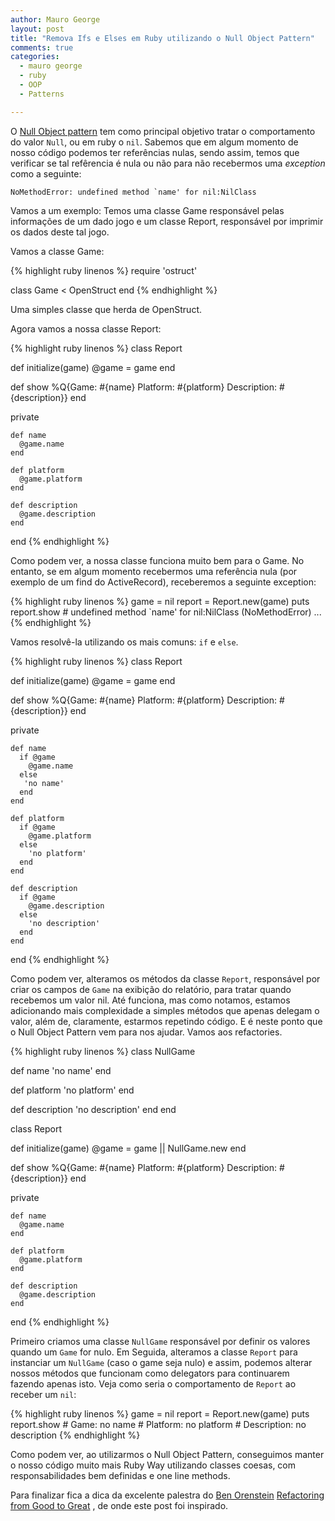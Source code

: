 ```yaml
---
author: Mauro George
layout: post
title: "Remova Ifs e Elses em Ruby utilizando o Null Object Pattern"
comments: true
categories:
  - mauro george
  - ruby
  - OOP
  - Patterns

---
```


O [Null Object pattern](https://en.wikipedia.org/wiki/Null_object) tem como principal objetivo tratar o comportamento do valor `Null`, ou em ruby o `nil`.
Sabemos que em algum momento de nosso código podemos ter referências nulas, sendo assim, temos que verificar se tal refêrencia é nula ou não para não recebermos uma _exception_ como a seguinte:

    NoMethodError: undefined method `name' for nil:NilClass

<!--more-->

Vamos a um exemplo: Temos uma classe Game responsável pelas informações de um dado jogo e um classe Report, responsável por imprimir os dados deste tal jogo.

Vamos a classe Game:

{% highlight ruby linenos %}
require 'ostruct'

class Game < OpenStruct
end
{% endhighlight %}

Uma simples classe que herda de OpenStruct.

Agora vamos a nossa classe Report:

{% highlight ruby linenos %}
class Report

  def initialize(game)
    @game = game
  end

  def show
    %Q{Game: #{name}
    Platform: #{platform}
    Description: #{description}}
  end

  private

    def name
      @game.name
    end

    def platform
      @game.platform
    end

    def description
      @game.description
    end
end
{% endhighlight %}

Como podem ver, a nossa classe funciona muito bem para o Game. No entanto, se em algum momento recebermos uma referência nula (por exemplo de um find do ActiveRecord),  receberemos a seguinte exception:

{% highlight ruby linenos %}
game = nil
report = Report.new(game)
puts report.show # undefined method `name' for nil:NilClass (NoMethodError) ...
{% endhighlight %}

Vamos resolvê-la utilizando os mais comuns: `if` e `else`.

{% highlight ruby linenos %}
class Report

  def initialize(game)
    @game = game
  end

  def show
    %Q{Game: #{name}
    Platform: #{platform}
    Description: #{description}}
  end

  private

    def name
      if @game
        @game.name
      else
       'no name'
      end
    end

    def platform
      if @game
        @game.platform
      else
        'no platform'
      end
    end

    def description
      if @game
        @game.description
      else
        'no description'
      end
    end
end
{% endhighlight %}

Como podem ver, alteramos os métodos da classe `Report`, responsável por criar os campos de `Game` na exibição do relatório, para tratar quando recebemos um valor nil.
Até funciona, mas como notamos, estamos adicionando mais complexidade a simples métodos que apenas delegam o valor, além de, claramente, estarmos repetindo código. E é neste ponto que o Null Object Pattern vem para nos ajudar. Vamos aos refactories.

{% highlight ruby linenos %}
class NullGame

  def name
    'no name'
  end

  def platform
    'no platform'
  end

  def description
    'no description'
  end
end

class Report

  def initialize(game)
    @game = game || NullGame.new
  end

  def show
    %Q{Game: #{name}
    Platform: #{platform}
    Description: #{description}}
  end

  private

    def name
      @game.name
    end

    def platform
      @game.platform
    end

    def description
      @game.description
    end
end
{% endhighlight %}

Primeiro criamos uma classe `NullGame` responsável por definir os valores quando um `Game` for nulo. Em Seguida, alteramos a classe `Report` para instanciar um `NullGame` (caso o game seja nulo) e assim, podemos alterar nossos métodos que funcionam como delegators para continuarem fazendo apenas isto.
Veja como seria o comportamento de `Report` ao receber um `nil`:

{% highlight ruby linenos %}
game = nil
report = Report.new(game)
puts report.show # Game: no name
                 # Platform: no platform
                 # Description: no description
{% endhighlight %}

Como podem ver, ao utilizarmos o Null Object Pattern, conseguimos manter o nosso código muito mais Ruby Way utilizando classes coesas, com responsabilidades bem definidas e one line methods.

Para finalizar fica a dica da excelente palestra do [Ben Orenstein](https://twitter.com/@r00k) [Refactoring from Good to Great](http://www.confreaks.com/videos/1233-aloharuby2012-refactoring-from-good-to-great) , de onde este post foi inspirado.
